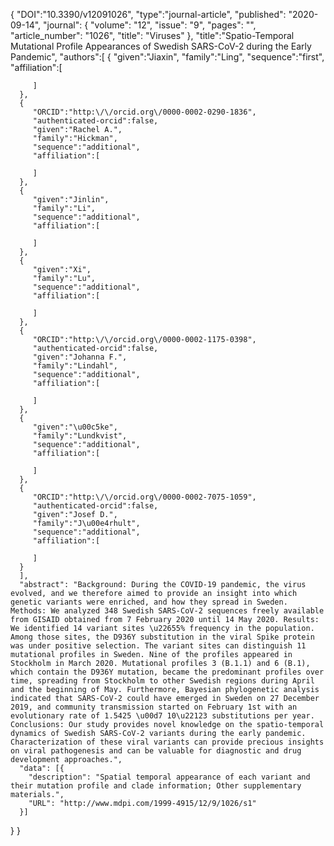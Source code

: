 {
      "DOI":"10.3390/v12091026",
      "type":"journal-article",
      "published": "2020-09-14",
      "journal": {
          "volume": "12",
          "issue": "9",
          "pages": "",
          "article_number": "1026",
          "title": "Viruses"
          },
      "title":"Spatio-Temporal Mutational Profile Appearances of Swedish SARS-CoV-2 during the Early Pandemic",
      "authors":[
      {
         "given":"Jiaxin",
         "family":"Ling",
         "sequence":"first",
         "affiliation":[

         ]
      },
      {
         "ORCID":"http:\/\/orcid.org\/0000-0002-0290-1836",
         "authenticated-orcid":false,
         "given":"Rachel A.",
         "family":"Hickman",
         "sequence":"additional",
         "affiliation":[

         ]
      },
      {
         "given":"Jinlin",
         "family":"Li",
         "sequence":"additional",
         "affiliation":[

         ]
      },
      {
         "given":"Xi",
         "family":"Lu",
         "sequence":"additional",
         "affiliation":[

         ]
      },
      {
         "ORCID":"http:\/\/orcid.org\/0000-0002-1175-0398",
         "authenticated-orcid":false,
         "given":"Johanna F.",
         "family":"Lindahl",
         "sequence":"additional",
         "affiliation":[

         ]
      },
      {
         "given":"\u00c5ke",
         "family":"Lundkvist",
         "sequence":"additional",
         "affiliation":[

         ]
      },
      {
         "ORCID":"http:\/\/orcid.org\/0000-0002-7075-1059",
         "authenticated-orcid":false,
         "given":"Josef D.",
         "family":"J\u00e4rhult",
         "sequence":"additional",
         "affiliation":[

         ]
      }
      ],
      "abstract": "Background: During the COVID-19 pandemic, the virus evolved, and we therefore aimed to provide an insight into which genetic variants were enriched, and how they spread in Sweden. Methods: We analyzed 348 Swedish SARS-CoV-2 sequences freely available from GISAID obtained from 7 February 2020 until 14 May 2020. Results: We identified 14 variant sites \u22655% frequency in the population. Among those sites, the D936Y substitution in the viral Spike protein was under positive selection. The variant sites can distinguish 11 mutational profiles in Sweden. Nine of the profiles appeared in Stockholm in March 2020. Mutational profiles 3 (B.1.1) and 6 (B.1), which contain the D936Y mutation, became the predominant profiles over time, spreading from Stockholm to other Swedish regions during April and the beginning of May. Furthermore, Bayesian phylogenetic analysis indicated that SARS-CoV-2 could have emerged in Sweden on 27 December 2019, and community transmission started on February 1st with an evolutionary rate of 1.5425 \u00d7 10\u22123 substitutions per year. Conclusions: Our study provides novel knowledge on the spatio-temporal dynamics of Swedish SARS-CoV-2 variants during the early pandemic. Characterization of these viral variants can provide precious insights on viral pathogenesis and can be valuable for diagnostic and drug development approaches.",
      "data": [{
        "description": "Spatial temporal appearance of each variant and their mutation profile and clade information; Other supplementary materials.",
        "URL": "http://www.mdpi.com/1999-4915/12/9/1026/s1"
      }]
   }
}
